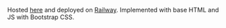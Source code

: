 Hosted [here](https://railway.app/project/d4ea3264-f690-4743-b344-3c6866fc4dc5) and deployed on [Railway](railway.app). Implemented with base HTML and JS with Bootstrap CSS.

